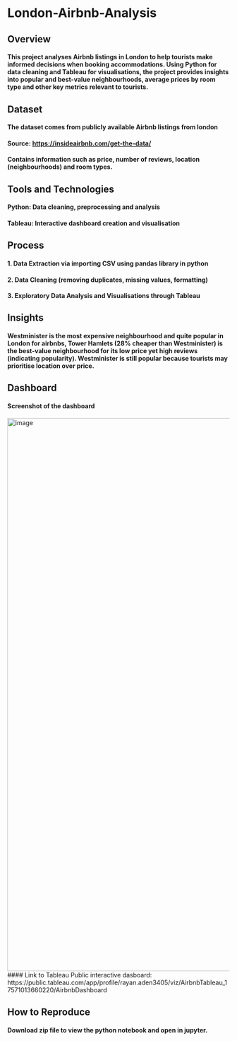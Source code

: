 # London-Airbnb-Analysis

## Overview
#### This project analyses Airbnb listings in London to help tourists make informed decisions when booking accommodations. Using Python for data cleaning and Tableau for visualisations, the project provides insights into popular and best-value neighbourhoods, average prices by room type and other key metrics relevant to tourists.

## Dataset
#### The dataset comes from publicly available Airbnb listings from london
#### Source: https://insideairbnb.com/get-the-data/
#### Contains information such as price, number of reviews, location (neighbourhoods) and room types.


## Tools and Technologies
#### Python: Data cleaning, preprocessing and analysis
#### Tableau: Interactive dashboard creation and visualisation

## Process
#### 1. Data Extraction via importing CSV using pandas library in python
#### 2. Data Cleaning (removing duplicates, missing values, formatting)
#### 3. Exploratory Data Analysis and Visualisations through Tableau


## Insights
#### Westminister is the most expensive neighbourhood and quite popular in London for airbnbs, Tower Hamlets (28% cheaper than Westminister) is the best-value neighbourhood for its low price yet high reviews (indicating popularity). Westminister is still popular because tourists may prioritise location over price.

## Dashboard
#### Screenshot of the dashboard
<img width="2066" height="1253" alt="image" src="https://github.com/user-attachments/assets/d14f73b2-c491-4a7c-a4bb-223fa09dae7d" />
#### Link to Tableau Public interactive dasboard: https://public.tableau.com/app/profile/rayan.aden3405/viz/AirbnbTableau_17571013660220/AirbnbDashboard


## How to Reproduce
#### Download zip file to view the python notebook and open in jupyter.
